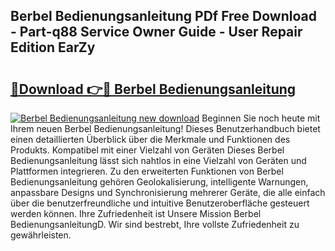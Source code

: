## Berbel Bedienungsanleitung PDf Free Download - Part-q88 Service Owner Guide - User Repair Edition EarZy

# <h2><a href="http://df2i8u.blite.top/?on=Berbel+Bedienungsanleitung">🔗Download 👉🔴 Berbel Bedienungsanleitung</a></h2>

[![Berbel Bedienungsanleitung new download](https://i.imgur.com/lujVjoI.png)](http://df2i8u.blite.top/?on=Berbel+Bedienungsanleitung)
Beginnen Sie noch heute mit Ihrem neuen Berbel Bedienungsanleitung! Dieses Benutzerhandbuch bietet einen detaillierten Überblick über die Merkmale und Funktionen des Produkts. Kompatibel mit einer Vielzahl von Geräten Dieses Berbel Bedienungsanleitung lässt sich nahtlos in eine Vielzahl von Geräten und Plattformen integrieren. Zu den erweiterten Funktionen von Berbel Bedienungsanleitung gehören Geolokalisierung, intelligente Warnungen, anpassbare Designs und Synchronisierung mehrerer Geräte, die alle einfach über die benutzerfreundliche und intuitive Benutzeroberfläche gesteuert werden können. Ihre Zufriedenheit ist Unsere Mission Berbel BedienungsanleitungD. Wir sind bestrebt, Ihre vollste Zufriedenheit zu gewährleisten.
